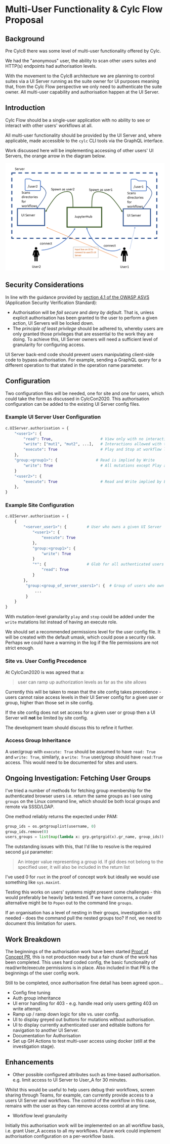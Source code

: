 # Multi-User Functionality & Cylc Flow Proposal

## Background

Pre Cylc8 there was some level of multi-user functionality offered by Cylc.

We had the "anonymous" user, the ability to scan other users suites and HTTP(s)
endpoints had authorisation levels.

With the movement to the Cylc8 architecture we are planning to control suites
via a UI Server running as the suite owner for UI purposes meaning that, from
the Cylc Flow perspective we only need to authenticate the suite owner. All
multi-user capability and authorisation happen at the UI Server.

## Introduction

Cylc Flow should be a single-user application with no ability to see or
interact with other users' workflows at all.

All multi-user functionality should be provided by the UI Server and, where
applicable, made accessible to the ``cylc`` CLI tools via the GraphQL
interface.

Work discussed here will be implementing accessing of other users' UI Servers, the orange arrow in the diagram below.

![Cylc-8 Authorisation](img/cylc-8-auth.png "Cylc-8 Authorisation")

## Security Considerations

In line with the guidance provided by [section 4.1 of the OWASP ASVS](https://github.com/OWASP/ASVS/blob/master/4.0/en/0x12-V4-Access-Control.md#v41-general-access-control-design) (Application Security Verification Standard):

* Authorisation will be *fail secure* and *deny by default*. That is, unless explicit authorisation has been granted to the user to perform a given action, UI Servers will be locked down.
* The *principle of least privilege* should be adhered to, whereby users are only granted those privileges that are essential to the work they are doing. To achieve this, UI Server owners will need a sufficient level of granularity for configuring access.

UI Server back-end code should prevent users manipulating client-side code to bypass authorisation. For example, sending a GraphQL query for a different operation to that stated in the operation name parameter.

## Configuration

Two configuration files will be needed, one for site and one for users, which could take the form as discussed in CylcCon2020. This authorisation configuration can be added to the existing UI Server config files.

### Example UI Server User Configuration

```python
c.UIServer.authorisation = {
    "<user1>": {
        "read": True,                     # View only with no interaction allowed
        "write": ["mut1", "mut2", ...],   # Interactions allowed with tasks
        "execute": True                   # Play and Stop at workflow level
    },
    "group:<group1>": {                 # Read is implied by Write
        "write": True                     # All mutations except Play and Stop
    }
    "<user2>": {
        "execute": True                   # Read and Write implied by Execute
    },    
}
```

### Example Site Configuration

```python
c.UIServer.authorisation = {
    { 
        "<server_user1>": {         # User who owns a given UI Server
            "<user1>": {
                "execute": True                   
            },
            "group:<group1>": {              
                "write": True                  
            }
            "*": {                  # Glob for all authenticated users
                "read": True                  
            }
        },
         "group:<group_of_server_users1>": {  # Group of users who own UI Servers  
             ...
         }
    }    
}
```

With mutation-level granularity `play` and `stop` could be added under the `write` mutations list instead of having an execute role.

We should set a recommended permissions level for the user config file. It will be created with the default umask, which could pose a security risk. Perhaps we could have a warning in the log if the file permissions are not strict enough.  

### Site vs. User Config Precedence

At CylcCon2020 is was agreed that a:

> user can ramp up authorization levels as far as the site allows

Currently this will be taken to mean that the site config takes precedence - users cannot raise access levels in their UI Server config for a given user or group, higher than those set in site config.

If the site config does not set access for a given user or group then a UI Server will **not** be limited by site config.

The development team should discuss this to refine it further.

### Access Group Inheritance

A user/group with `execute: True` should be assumed to have `read: True` and `write: True`, similarly, a `write: True` user/group should have `read:True` access.
This would need to be documented for sites and users.

## Ongoing Investigation: Fetching User Groups

I've tried a number of methods for fetching group membership for the authenticated browser users i.e. return the same groups as I see using `groups` on the Linux command line, which should be both local groups and remote via SSSD/LDAP.

One method reliably returns the expected under PAM:

```python
group_ids = os.getgrouplist(username, 0)
group_ids.remove(0)
users_groups = list(map(lambda x: grp.getgrgid(x).gr_name, group_ids))
```

The outstanding issues with this, that I'd like to resolve is the required second `gid` parameter:

> An integer value representing a group id.
> If gid does not belong to the specified user, it will also be included in the return list

I've used 0 for `root` in the proof of concept work but ideally we would use something like `sys.maxint`.

Testing this works on users' systems might present some challenges - this would preferably be heavily beta tested. If we have concerns, a cruder alternative might be to `Popen` out to the command line `groups`.

If an organisation has a level of nesting in their groups, investigation is still needed - does the command pull the nested groups too? If not, we need to document this limitation for users.

## Work Breakdown

The beginnings of the authorisation work have been started [Proof of Concept PR](https://github.com/cylc/cylc-uiserver/pull/204), this is not production ready but a fair chunk of the work has been completed.
This uses hard coded config, the basic functionality of read/write/execute permissions is in place.
Also included in that PR is the beginnings of the user config work.

Still to be completed, once authorisation fine detail has been agreed upon...

* Config fine tuning
* Auth group inheritance
* UI error handling for 403 - e.g. handle read only users getting 403 on write attempt.
* Ramp up / ramp down logic for site vs. user config.
* UI to display greyed out buttons for mutations without authorisation.
* UI to display currently authenticated user and editable buttons for navigation to another UI Server.
* Documentation for Authorisation
* Set up GH Actions to test multi-user access using docker (still at the investigation stage).

## Enhancements

* Other possible configured attributes such as time-based authorisation. e.g. limit access to UI Server to User_A for 30 minutes.

Whilst this would be useful to help users debug their workflows, screen sharing through Teams, for example, can currently provide access to a users UI Server and workflows. The control of the workflow in this case, remains with the user as they can remove access control at any time.

* Workflow level granularity

Initially this authorisation work will be implemented on an all workflow basis, i.e. grant User_A access to all my workflows.
Future work could implement authorisation configuration on a per-workflow basis.
